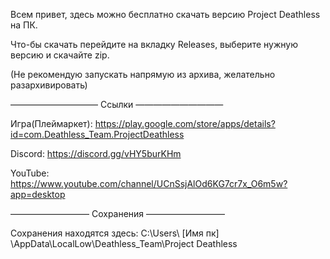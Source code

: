 Всем привет, здесь можно бесплатно скачать версию Project Deathless на ПК.

Что-бы скачать перейдите на вкладку Releases, выберите нужную версию и скачайте zip.

(Не рекомендую запускать напрямую из архива, желательно разархивировать)


—————————— Ссылки ——————————

Игра(Плеймаркет): https://play.google.com/store/apps/details?id=com.Deathless_Team.ProjectDeathless

Discord: https://discord.gg/vHY5burKHm

YouTube: https://www.youtube.com/channel/UCnSsjAlOd6KG7cr7x_O6m5w?app=desktop

————————— Сохранения —————————

Сохранения находятся здесь: C:\Users\ [Имя пк] \AppData\LocalLow\Deathless_Team\Project Deathless
